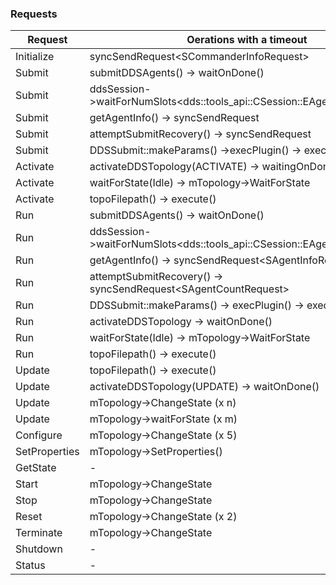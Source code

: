 ### Requests

| Request       | Oerations with a timeout                                                    |
| ------------- | --------------------------------------------------------------------------- |
| Initialize    | syncSendRequest\<SCommanderInfoRequest>                                     |
| Submit        | submitDDSAgents() -> waitOnDone()                                           |
| Submit        | ddsSession->waitForNumSlots\<dds::tools_api::CSession::EAgentState::active> |
| Submit        | getAgentInfo() -> syncSendRequest<SAgentInfoRequest>                        |
| Submit        | attemptSubmitRecovery() -> syncSendRequest<SAgentCountRequest>              |
| Submit        | DDSSubmit::makeParams() ->execPlugin() -> execute()                         |
| Activate      | activateDDSTopology(ACTIVATE) -> waitingOnDone()                            |
| Activate      | waitForState(Idle) -> mTopology->WaitForState                               |
| Activate      | topoFilepath() -> execute()                                                 |
| Run           | submitDDSAgents() -> waitOnDone()                                           |
| Run           | ddsSession->waitForNumSlots\<dds::tools_api::CSession::EAgentState::active> |
| Run           | getAgentInfo() -> syncSendRequest\<SAgentInfoRequest>                       |
| Run           | attemptSubmitRecovery() -> syncSendRequest\<SAgentCountRequest>             |
| Run           | DDSSubmit::makeParams() -> execPlugin() -> execute()                        |
| Run           | activateDDSTopology -> waitOnDone()                                         |
| Run           | waitForState(Idle) -> mTopology->WaitForState                               |
| Run           | topoFilepath() -> execute()                                                 |
| Update        | topoFilepath() -> execute()                                                 |
| Update        | activateDDSTopology(UPDATE) -> waitOnDone()                                 |
| Update        | mTopology->ChangeState (x n)                                                |
| Update        | mTopology->waitForState (x m)                                               |
| Configure     | mTopology->ChangeState (x 5)                                                |
| SetProperties | mTopology->SetProperties()                                                  |
| GetState      | -                                                                           |
| Start         | mTopology->ChangeState                                                      |
| Stop          | mTopology->ChangeState                                                      |
| Reset         | mTopology->ChangeState (x 2)                                                |
| Terminate     | mTopology->ChangeState                                                      |
| Shutdown      | -                                                                           |
| Status        | -                                                                           |
